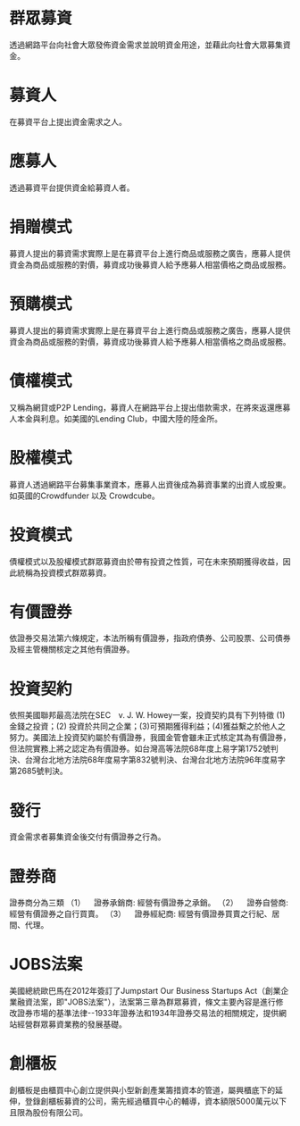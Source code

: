 
# 群眾募資
透過網路平台向社會大眾發佈資金需求並說明資金用途，並藉此向社會大眾募集資金。

# 募資人
在募資平台上提出資金需求之人。

# 應募人
透過募資平台提供資金給募資人者。

# 捐贈模式
募資人提出的募資需求實際上是在募資平台上進行商品或服務之廣告，應募人提供資金為商品或服務的對價，募資成功後募資人給予應募人相當價格之商品或服務。

# 預購模式
募資人提出的募資需求實際上是在募資平台上進行商品或服務之廣告，應募人提供資金為商品或服務的對價，募資成功後募資人給予應募人相當價格之商品或服務。

# 債權模式
又稱為網貸或P2P Lending，募資人在網路平台上提出借款需求，在將來返還應募人本金與利息。如美國的Lending Club，中國大陸的陸金所。

# 股權模式
募資人透過網路平台募集事業資本，應募人出資後成為募資事業的出資人或股東。如英國的Crowdfunder 以及 Crowdcube。

# 投資模式
債權模式以及股權模式群眾募資由於帶有投資之性質，可在未來預期獲得收益，因此統稱為投資模式群眾募資。

# 有價證券
依證券交易法第六條規定，本法所稱有價證券，指政府債券、公司股票、公司債券及經主管機關核定之其他有價證券。

# 投資契約
依照美國聯邦最高法院在SEC　v. J. W. Howey一案，投資契約具有下列特徵 (1)金錢之投資；(2) 投資於共同之企業；(3)可預期獲得利益；(4)獲益繫之於他人之努力。美國法上投資契約屬於有價證券，我國金管會雖未正式核定其為有價證券，但法院實務上將之認定為有價證券。如台灣高等法院68年度上易字第1752號判決、台灣台北地方法院68年度易字第832號判決、台灣台北地方法院96年度易字第2685號判決。

# 發行
資金需求者募集資金後交付有價證券之行為。

# 證券商
證券商分為三類
（1）    證券承銷商: 經營有價證券之承銷。
（2）    證券自營商: 經營有價證券之自行買賣。
（3）    證券經紀商: 經營有價證券買賣之行紀、居間、代理。

# JOBS法案
美國總統歐巴馬在2012年簽訂了Jumpstart Our Business Startups Act（創業企業融資法案，即"JOBS法案"），法案第三章為群眾募資，條文主要內容是進行修改證券市場的基準法律--1933年證券法和1934年證券交易法的相關規定，提供網站經營群眾募資業務的發展基礎。

# 創櫃板
創櫃板是由櫃買中心創立提供與小型新創產業籌措資本的管道，屬興櫃底下的延伸，登錄創櫃板募資的公司，需先經過櫃買中心的輔導，資本額限5000萬元以下且限為股份有限公司。
